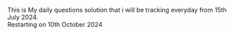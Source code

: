 This is My daily questions solution that i will be tracking everyday from 15th July 2024. </br>
Restarting on 10th October 2024
